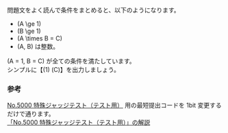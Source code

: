 問題文をよく読んで条件をまとめると、以下のようになります。  
* \(A \ge 1\)
* \(B \ge 1\)
* \(A \times B = C\)
* \(A, B\) は整数。

\(A = 1, B = C\) が全ての条件を満たしています。  
シンプルに【\(1\) \(C\)】を出力しましょう。

### 参考
[No.5000 特殊ジャッジテスト（テスト用）][1] 用の最短提出コードを 1bit 変更するだけで通ります。  
[「No.5000 特殊ジャッジテスト（テスト用）」の解説][2]

[1]: https://yukicoder.me/problems/no/5000
[2]: ./?no=5000